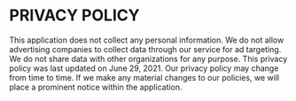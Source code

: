 # PRIVACY POLICY
This application does not collect any personal information.
We do not allow advertising companies to collect data through our service for ad targeting. We do not share data with other organizations for any purpose.
This privacy policy was last updated on June 29, 2021. Our privacy policy may change from time to time. If we make any material changes to our policies, we will place a prominent notice within the application.
